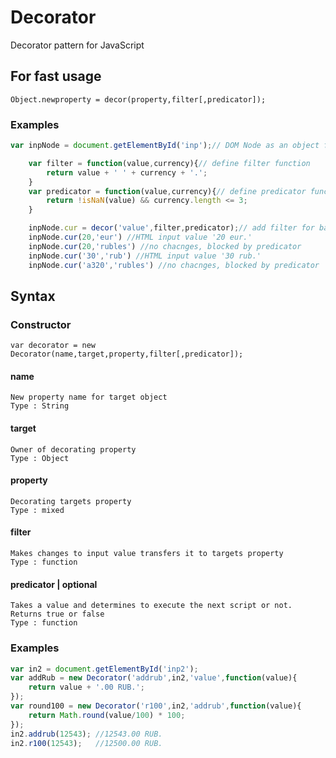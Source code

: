 # Decorator
Decorator pattern for JavaScript
## For fast usage
```
Object.newproperty = decor(property,filter[,predicator]);
```
### Examples
```javascript
var inpNode = document.getElementById('inp');// DOM Node as an object for decoration

	var filter = function(value,currency){// define filter function
		return value + ' ' + currency + '.';
	}
	var predicator = function(value,currency){// define predicator function
		return !isNaN(value) && currency.length <= 3;
	}

	inpNode.cur = decor('value',filter,predicator);// add filter for base property 'value'
	inpNode.cur(20,'eur') //HTML input value '20 eur.'
	inpNode.cur(20,'rubles') //no chacnges, blocked by predicator
	inpNode.cur('30','rub') //HTML input value '30 rub.'
	inpNode.cur('a320','rubles') //no chacnges, blocked by predicator
```
## Syntax
### Constructor
```
var decorator = new Decorator(name,target,property,filter[,predicator]);
```
#### name
```
New property name for target object 
Type : String
```
#### target
```
Owner of decorating property
Type : Object
```
#### property
```
Decorating targets property
Type : mixed
```
#### filter
```
Makes changes to input value transfers it to targets property
Type : function
```
#### predicator | optional
```
Takes a value and determines to execute the next script or not. Returns true or false
Type : function
```
### Examples
```javascript
var in2 = document.getElementById('inp2');
var addRub = new Decorator('addrub',in2,'value',function(value){
	return value + '.00 RUB.';
});		
var round100 = new Decorator('r100',in2,'addrub',function(value){
	return Math.round(value/100) * 100;
});
in2.addrub(12543); //12543.00 RUB.
in2.r100(12543);   //12500.00 RUB.
```